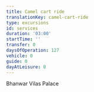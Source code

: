 ```yaml
---
title: Camel cart ride
translationKey: camel-cart-ride
type: excursions
id: services
duration: '03:00'
startTime: ''
transfer: 0
daysOfOperation: 127
vehicle: 0
guide: 0
dayAtLeisure: 0
---
```

Bhanwar Vilas Palace